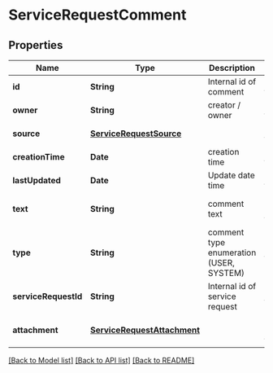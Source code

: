 # ServiceRequestComment
## Properties

| Name | Type | Description | Notes |
|------------ | ------------- | ------------- | -------------|
| **id** | **String** | Internal id of comment | [default to null] |
| **owner** | **String** | creator / owner  | [default to null] |
| **source** | [**ServiceRequestSource**](ServiceRequestSource.md) |  | [default to null] |
| **creationTime** | **Date** | creation time | [default to null] |
| **lastUpdated** | **Date** | Update date time | [default to null] |
| **text** | **String** | comment text | [optional] [default to null] |
| **type** | **String** | comment type enumeration (USER, SYSTEM) | [default to null] |
| **serviceRequestId** | **String** | Internal id of service request | [default to null] |
| **attachment** | [**ServiceRequestAttachment**](ServiceRequestAttachment.md) |  | [optional] [default to null] |

[[Back to Model list]](../README.md#documentation-for-models) [[Back to API list]](../README.md#documentation-for-api-endpoints) [[Back to README]](../README.md)

